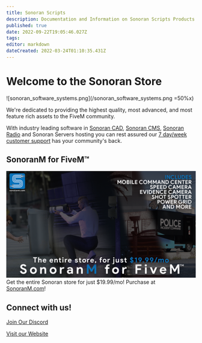 ```yaml
---
title: Sonoran Scripts
description: Documentation and Information on Sonoran Scripts Products
published: true
date: 2022-09-22T19:05:46.027Z
tags: 
editor: markdown
dateCreated: 2022-03-24T01:10:35.431Z
---
```


# Welcome to the Sonoran Store

![sonoran_software_systems.png](/sonoran_software_systems.png =50%x)

We're dedicated to providing the highest quality, most advanced, and most feature rich assets to the FiveM community.

With industry leading software in [Sonoran CAD](https://info.sonorancad.com/why-choose-sonoran-cad/about), [Sonoran CMS](https://info.sonorancms.com/why-choose-sonoran-cms/why-choose-sonoran-cms), [Sonoran Radio](https://info.sonoranradio.com/en/why-choose-sonoran-radio) and Sonoran Servers hosting you can rest assured our [7 day/week customer support](https://support.sonoransoftware.com/) has your community's back.

## SonoranM for FiveM™️
![sonoranm_wide.png](/sonoranm_wide.png)
Get the entire Sonoran store for just $19.99/mo!
Purchase at [SonoranM.com](https://sonoranm.com)!

## Connect with us!

[Join Our Discord](https://discord.sonoransoftware.com)

[Visit our Website](https://support.sonoransoftware.com)